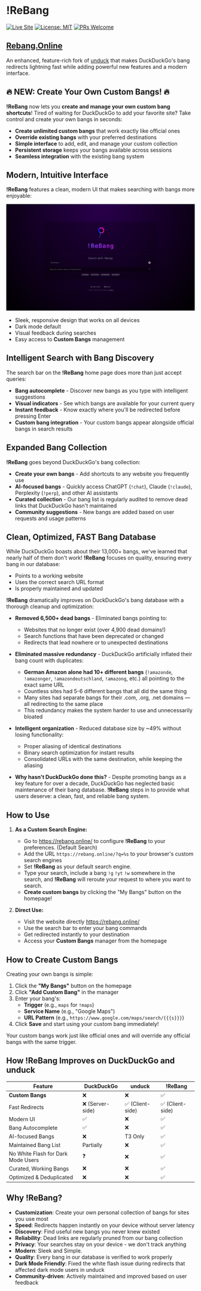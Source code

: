 # **!ReBang**

[![Live Site](https://img.shields.io/badge/Live_Site-!ReBang-blue?style=for-the-badge&logo=googlechrome&logoColor=white)](https://rebang.online)
[![License: MIT](https://img.shields.io/badge/License-MIT-yellow.svg?style=for-the-badge)](https://opensource.org/licenses/MIT)
[![PRs Welcome](https://img.shields.io/badge/PRs-welcome-brightgreen.svg?style=for-the-badge)](https://makeapullrequest.com)

## [Rebang.Online](https://rebang.online)

An enhanced, feature-rich fork of [unduck](https://github.com/t3dotgg/unduck) that makes DuckDuckGo's bang redirects lightning fast while adding powerful new features and a modern interface.

## 🔥 NEW: Create Your Own Custom Bangs! 🔥

**!ReBang** now lets you **create and manage your own custom bang shortcuts**! Tired of waiting for DuckDuckGo to add your favorite site? Take control and create your own bangs in seconds:

* **Create unlimited custom bangs** that work exactly like official ones
* **Override existing bangs** with your preferred destinations
* **Simple interface** to add, edit, and manage your custom collection
* **Persistent storage** keeps your bangs available across sessions
* **Seamless integration** with the existing bang system

## Modern, Intuitive Interface

**!ReBang** features a clean, modern UI that makes searching with bangs more enjoyable:

![ReBang Interface Screenshot](public/screenshot.png)

* Sleek, responsive design that works on all devices
* Dark mode default
* Visual feedback during searches
* Easy access to **Custom Bangs** management


## Intelligent Search with Bang Discovery

The search bar on the **!ReBang** home page does more than just accept queries:

* **Bang autocomplete** - Discover new bangs as you type with intelligent suggestions
* **Visual indicators** - See which bangs are available for your current query
* **Instant feedback** - Know exactly where you'll be redirected before pressing Enter
* **Custom bang integration** - Your custom bangs appear alongside official bangs in search results


## Expanded Bang Collection

**!ReBang** goes beyond DuckDuckGo's bang collection:

* **Create your own bangs** - Add shortcuts to any website you frequently use
* **AI-focused bangs** - Quickly access ChatGPT (`!chat`), Claude (`!claude`), Perplexity (`!perp`), and other AI assistants
* **Curated collection** - Our bang list is regularly audited to remove dead links that DuckDuckGo hasn't maintained
* **Community suggestions** - New bangs are added based on user requests and usage patterns

## Clean, Optimized, FAST Bang Database

While DuckDuckGo boasts about their 13,000+ bangs, we've learned that nearly half of them don't work! **!ReBang** focuses on quality, ensuring every bang in our database:
  * Points to a working website
  * Uses the correct search URL format
  * Is properly maintained and updated

**!ReBang** dramatically improves on DuckDuckGo's bang database with a thorough cleanup and optimization:

* **Removed 6,500+ dead bangs** - Eliminated bangs pointing to:
  * Websites that no longer exist (over 4,900 dead domains!)
  * Search functions that have been deprecated or changed
  * Redirects that lead nowhere or to unexpected destinations
  
* **Eliminated massive redundancy** - DuckDuckGo artificially inflated their bang count with duplicates:
  * **German Amazon alone had 10+ different bangs** (`!amazonde`, `!amazonger`, `!amazondeutschland`, `!amazong`, etc.) all pointing to the exact same URL
  * Countless sites had 5-6 different bangs that all did the same thing
  * Many sites had separate bangs for their .com, .org, .net domains — all redirecting to the same place
  * This redundancy makes the system harder to use and unnecessarily bloated
  
* **Intelligent organization** - Reduced database size by ~49% without losing functionality:
  * Proper aliasing of identical destinations
  * Binary search optimization for instant results
  * Consolidated URLs with the same destination, while keeping the aliasing

* **Why hasn't DuckDuckGo done this?** - Despite promoting bangs as a key feature for over a decade, DuckDuckGo has neglected basic maintenance of their bang database. **!ReBang** steps in to provide what users deserve: a clean, fast, and reliable bang system.

## How to Use

1. **As a Custom Search Engine:**
   - Go to https://rebang.online/ to configure **!ReBang** to your preferences. (Default Search)
   - Add the URL `https://rebang.online/?q=%s` to your browser's custom search engines
   - Set **!ReBang** as your default search engine.
   - Type your search, include a bang `!g` `!yt` `!w` somewhere in the search, and **!ReBang** will reroute your request to where you want to search.
   - **Create custom bangs** by clicking the "My Bangs" button on the homepage!

2. **Direct Use:** 
   - Visit the website directly https://rebang.online/
   - Use the search bar to enter your bang commands
   - Get redirected instantly to your destination
   - Access your **Custom Bangs** manager from the homepage

## How to Create Custom Bangs

Creating your own bangs is simple:

1. Click the **"My Bangs"** button on the homepage
2. Click **"Add Custom Bang"** in the manager
3. Enter your bang's:
   - **Trigger** (e.g., `maps` for `!maps`)
   - **Service Name** (e.g., "Google Maps")
   - **URL Pattern** (e.g., `https://www.google.com/maps/search/{{{s}}}`)
4. Click **Save** and start using your custom bang immediately!

Your custom bangs work just like official ones and will override any official bangs with the same trigger.

## How **!ReBang** Improves on DuckDuckGo and unduck

| Feature | DuckDuckGo | unduck | **!ReBang** |
|---------|------------|--------|---------|
| **Custom Bangs** | ❌ | ❌ | ✅ |
| Fast Redirects | ❌ (Server-side) | ✅ (Client-side) | ✅ (Client-side) |
| Modern UI | ✅ | ❌ | ✅ |
| Bang Autocomplete | ✅ | ❌ | ✅ |
| AI-focused Bangs | ❌ | T3 Only | ✅ |
| Maintained Bang List | Partially | ❌ | ✅ |
| No White Flash for Dark Mode Users | ❓ | ❌ | ✅ |
| Curated, Working Bangs | ❌ | ❌ | ✅ |
| Optimized & Deduplicated | ❌ | ❌ | ✅ |

## Why **!ReBang**?

* **Customization**: Create your own personal collection of bangs for sites you use most
* **Speed**: Redirects happen instantly on your device without server latency
* **Discovery**: Find useful new bangs you never knew existed
* **Reliability**: Dead links are regularly pruned from our bang collection
* **Privacy**: Your searches stay on your device - we don't track anything
* **Modern**: Sleek and Simple.
* **Quality**: Every bang in our database is verified to work properly
* **Dark Mode Friendly**: Fixed the white flash issue during redirects that affected dark mode users in unduck
* **Community-driven**: Actively maintained and improved based on user feedback